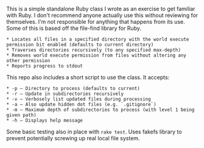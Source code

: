 This is a simple standalone Ruby class I wrote as an exercise to get familiar with Ruby. I don't recommend anyone actually use this without reviewing for themselves. I'm not responsible for anything that happens from its use. Some of this is based off the file-find library for Ruby.

    * Locates all files in a specified directory with the world execute permission bit enabled (defaults to current directory)
    * Traverses directories recursively (to any specified max-depth)
    * Removes world execute permission from files without altering any other permission
    * Reports progress to stdout

This repo also includes a short script to use the class. It accepts:

	* -p – Directory to process (defaults to current)
	* -r – Update in subdirectories recursively
	* -v – Verbosely list updated files during processing
	* -a – Also update hidden dot files (e.g. `.gitignore`)
	* -m – Maximum depth of subdirectories to process (with level 1 being given path)
	* -h – Displays help message

Some basic testing also in place with `rake test`. Uses fakefs library to prevent potentially screwing up real local file system.
